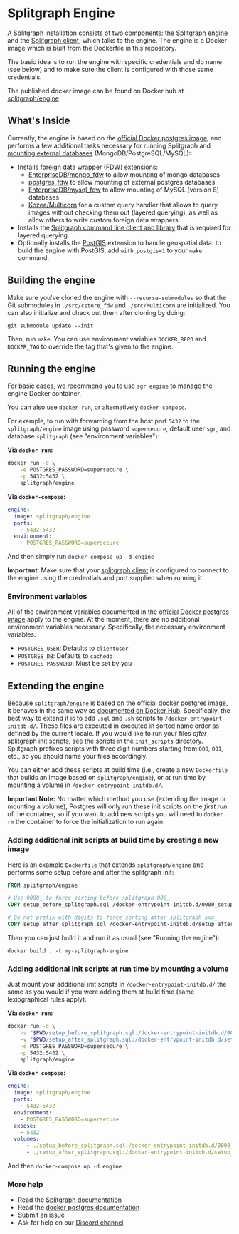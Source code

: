 # Splitgraph Engine

A Splitgraph installation consists of two components: the [Splitgraph
engine](https://www.splitgraph.com/docs/architecture/splitgraph-engine) and the [Splitgraph client](https://www.github.com/splitgraph/splitgraph),
which talks to the engine. The engine is a Docker image which is built from
the Dockerfile in this repository.

The basic idea is to run the engine with specific credentials and db name
(see below) and to make sure the client is configured with those same credentials.

The published docker image can be found on Docker hub at
[splitgraph/engine](https://hub.docker.com/r/splitgraph/engine/)

## What's Inside

Currently, the engine is based on the
[official Docker postgres image](https://hub.docker.com/_/postgres/), and
performs a few additional tasks necessary for running Splitgraph and [mounting
external databases](https://www.splitgraph.com/docs/ingesting-data/foreign-data-wrappers/introduction) (MongoDB/PostgreSQL/MySQL):

* Installs foreign data wrapper (FDW) extensions:
    * [EnterpriseDB/mongo_fdw](https://github.com/EnterpriseDB/mongo_fdw.git)
       to allow mounting of mongo databases
    * [postgres_fdw](https://www.postgresql.org/docs/12/static/postgres-fdw.html)
      to allow mounting of external postgres databases
    * [EnterpriseDB/mysql_fdw](https://github.com/EnterpriseDB/mysql_fdw.git)
       to allow mounting of MySQL (version 8) databases
    * [Kozea/Multicorn](https://github.com/Kozea/Multicorn.git)
      for a custom query handler that allows to query images without checking them
      out (layered querying), as well as allow others to write custom
      foreign data wrappers.
* Installs the [Splitgraph command line client and library](https://github.com/splitgraph/splitgraph.git)
    that is required for layered querying.
* Optionally installs the [PostGIS](https://postgis.net/) extension to handle geospatial
  data: to build the engine with PostGIS, add `with_postgis=1` to your `make` command.
  
## Building the engine

Make sure you've cloned the engine with `--recurse-submodules` so that the Git submodules
in `./src/cstore_fdw` and `./src/Multicorn` are initialized. You can also initialize and check
out them after cloning by doing:

```
git submodule update --init
```

Then, run `make`. You can use environment variables `DOCKER_REPO` and `DOCKER_TAG` to override the tag that's given to the engine.

## Running the engine

For basic cases, we recommend you to use [`sgr engine`](https://www.splitgraph.com/docs/sgr/engine-management/engine-add) to manage the engine Docker container.

You can also use `docker run`, or alternatively `docker-compose`.

For example, to run with forwarding from the host
port `5432` to the `splitgraph/engine` image using password `supersecure`,
default user `sgr`, and database `splitgraph` (see "environment variables"):

**Via `docker run`:**

``` bash
docker run -d \
    -e POSTGRES_PASSWORD=supersecure \
    -p 5432:5432 \
    splitgraph/engine
```

**Via `docker-compose`:**

``` yml
engine:
  image: splitgraph/engine
  ports:
    - 5432:5432
  environment:
    - POSTGRES_PASSWORD=supersecure
```

And then simply run `docker-compose up -d engine`

**Important**:  Make sure that your
[splitgraph client](https://www.github.com/splitgraph/splitgraph) is configured
to connect to the engine using the credentials and port supplied when running it.

### Environment variables

All of the environment variables documented in the
[official Docker postgres image](https://hub.docker.com/_/postgres/) apply to
the engine. At the moment, there are no additional environment variables
necessary. Specifically, the necessary environment variables:

- `POSTGRES_USER`: Defaults to `clientuser`
- `POSTGRES_DB`: Defaults to `cachedb`
- `POSTGRES_PASSWORD`: Must be set by you

## Extending the engine

Because `splitgraph/engine` is based on the official docker postgres
image, it behaves in the same way as
[documented on Docker Hub](https://hub.docker.com/_/postgres/).
Specifically, the best way to extend it is to add `.sql` and `.sh`
scripts to `/docker-entrypoint-initdb.d/`. These files are executed in executed
in sorted name order as defined by the current locale. If you would like to
run your files _after_ splitgraph init scripts, see the scripts in the
`init_scripts` directory. Splitgraph prefixes scripts with three digit numbers
starting from `000`, `001`, etc., so you should name your files accordingly.

You can either add these scripts at build time (i.e., create a new `Dockerfile`
that builds an image based on `splitgraph/engine`), or at run time by mounting
a volume in  `/docker-entrypoint-initdb.d/`.

**Important Note:** No matter which method you use (extending the image or
mounting a volume), Postgres will only run these init scripts on the *first run*
of the container, so if you want to add new scripts you will need to `docker rm`
the container to force the initialization to run again.

### Adding additional init scripts at build time by creating a new image

Here is an example `Dockerfile` that extends `splitgraph/engine` and performs
some setup before and after the splitgraph init:

``` Dockerfile
FROM splitgraph/engine

# Use 0000_ to force sorting before splitgraph 000_
COPY setup_before_splitgraph.sql /docker-entrypoint-initdb.d/0000_setup_before_splitgraph.sql

# Do not prefix with digits to force sorting after splitgraph xxx_
COPY setup_after_splitgraph.sql /docker-entrypoint-initdb.d/setup_after_splitgraph.sql
```

Then you can just build it and run it as usual (see "Running the engine"):

```
docker build . -t my-splitgraph-engine
```

### Adding additional init scripts at run time by mounting a volume

Just mount your additional init scripts in `/docker-entrypoint-initdb.d/` the
same as you would if you were adding them at build time (same lexiographical
rules apply):

**Via `docker run`:**

``` bash
docker run -d \
    -v "$PWD/setup_before_splitgraph.sql:/docker-entrypoint-initdb.d/0000_setup_before_splitgraph.sql" \
    -v "$PWD/setup_after_splitgraph.sql:/docker-entrypoint-initdb.d/setup_after_splitgraph.sql" \
    -e POSTGRES_PASSWORD=supersecure \
    -p 5432:5432 \
    splitgraph/engine
```

**Via `docker compose`:**

``` yml
engine:
  image: splitgraph/engine
  ports:
    - 5432:5432
  environment:
    - POSTGRES_PASSWORD=supersecure
  expose:
    - 5432
  volumes:
      - ./setup_before_splitgraph.sql:/docker-entrypoint-initdb.d/0000_setup_before_splitgraph.sql
      - ./setup_after_splitgraph.sql:/docker-entrypoint-initdb.d/setup_after_splitgraph.sql
```

And then `docker-compose up -d engine`

### More help

- Read the [Splitgraph documentation](https://www.splitgraph.com/docs/)
- Read the [docker postgres documentation](https://hub.docker.com/_/postgres/)
- Submit an issue
- Ask for help on our [Discord channel](https://discord.gg/4Qe2fYA)
